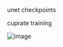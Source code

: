 unet checkpoints

cuprate training

![image](https://github.com/sdkyuanpanda/SuperDiff/assets/49769610/7150eda7-9483-4aa9-8444-66baff414198)
